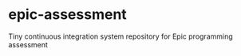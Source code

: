 epic-assessment
===============

Tiny continuous integration system repository for Epic programming assessment
